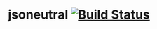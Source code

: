 # jsoneutral [![Build Status](https://travis-ci.org/axsoftware/jsoneutral.svg?branch=develop)](https://travis-ci.org/axsoftware/jsoneutral)
